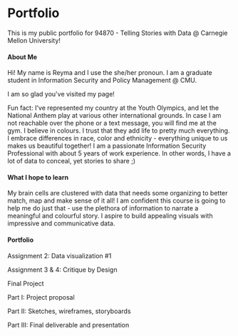 # Portfolio 
This is my public portfolio for 94870 - Telling Stories with Data @ Carnegie Mellon University!
<meta property="og:image" content="https://user-images.githubusercontent.com/92896969/138617616-8b07a01b-ce07-4fcb-bb7b-2e0fbcd8eced.jpg"> 


#### __About Me__

Hi! My name is Reyma and I use the she/her pronoun. I am a graduate student in Information Security and Policy Management @ CMU. 

I am so glad you've visited my page!

Fun fact: I've represented my country at the Youth Olympics, and let the National Anthem play at various other international grounds. In case I am not reachable over the phone or a text message, you will find me at the gym. 
I believe in colours. I trust that they add life to pretty much everything. I embrace differences in race, color and ethnicity - everything unique to us makes us beautiful together!
I am a passionate Information Security Professional with about 5 years of work experience. In other words, I have a lot of data to conceal, yet stories to share ;)

#### __What I hope to learn__

My brain cells are clustered with data that needs some organizing to better match, map and make sense of it all! I am confident this course is going to help me do just that - use the plethora of information to narrate a meaningful and colourful story.
I aspire to build appealing visuals with impressive and communicative data.


#### __Portfolio__

Assignment 2: Data visualization #1

Assignment 3 & 4: Critique by Design

Final Project

  Part I: Project proposal
  
  Part II: Sketches, wireframes, storyboards
  
  Part III: Final deliverable and presentation
